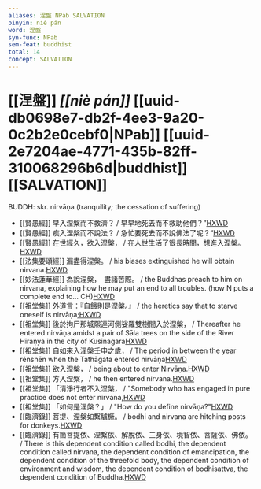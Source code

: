```yaml
---
aliases: 涅盤 NPab SALVATION
pinyin: niè pán
word: 涅盤
syn-func: NPab
sem-feat: buddhist
total: 14
concept: SALVATION 
---
```

# [[涅盤]] *[[niè pán]]*  [[uuid-db0698e7-db2f-4ee3-9a20-0c2b2e0cebf0|NPab]] [[uuid-2e7204ae-4771-435b-82ff-310068296b6d|buddhist]] [[SALVATION]]
BUDDH: skr. nirvāṇa (tranquility; the cessation of suffering)
 - [[賢愚經]] 早入涅槃而不救濟？ / 早早地死去而不救助他們？”[HXWD](https://hxwd.org/textview.html?location=KR6b0059_T_001-0349b.50)
 - [[賢愚經]] 疾入涅槃而不說法？ / 急忙要死去而不說佛法了呢？”[HXWD](https://hxwd.org/textview.html?location=KR6b0059_T_001-0350c.30)
 - [[賢愚經]] 在世經久，欲入涅槃， / 在人世生活了很長時間，想進入涅槃。[HXWD](https://hxwd.org/textview.html?location=KR6b0059_T_002-0358b.3)
 - [[法集要頌經]] 漏盡得涅槃。 / his biases extinguished he will obtain nirvana.[HXWD](https://hxwd.org/textview.html?location=KR6b0070_T_001-0777b.57)
 - [[妙法蓮華經]] 為說涅槃，　盡諸苦際。 / the Buddhas preach to him on nirvana, explaining how he may put an end to all troubles. (how N puts a complete end to... CH)[HXWD](https://hxwd.org/textview.html?location=KR6d0001_T_001-0003a.2)
 - [[祖堂集]] 外道言：『自餓則是涅槃。』 / the heretics say that to starve oneself is nirvāṇa;[HXWD](https://hxwd.org/textview.html?location=KR6q0002_Yan_001-1021a.15)
 - [[祖堂集]] 後於拘尸那城熙連河側娑羅雙樹間入於涅槃， / Thereafter he entered nirvāṇa amidst a pair of Sāla trees on the side of the River Hiraṇya in the city of Kusinagara[HXWD](https://hxwd.org/textview.html?location=KR6q0002_Yan_001-1023a.41)
 - [[祖堂集]] 自如來入涅槃壬申之歲， / The period in between the year rénshēn when the Tathāgata entered nirvāṇa[HXWD](https://hxwd.org/textview.html?location=KR6q0002_Yan_001-1026a.37)
 - [[祖堂集]] 欲入涅槃， / being about to enter Nirvāṇa.[HXWD](https://hxwd.org/textview.html?location=KR6q0002_Yan_001-1033a.15)
 - [[祖堂集]] 方入涅槃， / he then entered nirvana.[HXWD](https://hxwd.org/textview.html?location=KR6q0002_Yan_001-1033a.38)
 - [[祖堂集]] 「清淨行者不入涅槃， / "Somebody who has engaged in pure practice does not enter nirvana,[HXWD](https://hxwd.org/textview.html?location=KR6q0002_Yan_008-2128a.52)
 - [[祖堂集]] 「如何是涅槃？」 / "How do you define nirvāṇa?"[HXWD](https://hxwd.org/textview.html?location=KR6q0002_Yan_016-4118a.16)
 - [[臨濟錄]] 菩提、涅槃如繫驢橛。 / bodhi and nirvana are hitching posts for donkeys.[HXWD](https://hxwd.org/textview.html?location=KR6q0053_T_001-0497c.33)
 - [[臨濟錄]] 有箇菩提依、涅繫依、解脫依、三身依、境智依、菩薩依、佛依。 / There is this dependent condition called bodhi, the dependent condition called nirvana, the dependent condition of emancipation, the dependent condition of the threefold body, the dependent condition of environment and wisdom, the dependent condition of bodhisattva, the dependent condition of Buddha.[HXWD](https://hxwd.org/textview.html?location=KR6q0053_T_001-0499c.58)